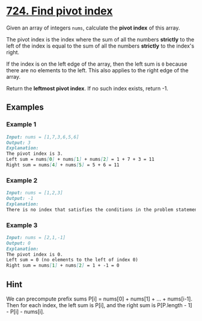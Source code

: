 # [724. Find pivot index](https://leetcode.com/problems/find-pivot-index/)

Given an array of integers `nums`, calculate the **pivot index** of this array.

The pivot index is the index where the sum of all the numbers **strictly** to the left of the index is equal to the sum of all the numbers **strictly** to the index's right.

If the index is on the left edge of the array, then the left sum is `0` because there are no elements to the left. This also applies to the right edge of the array.

Return the **leftmost pivot index**. If no such index exists, return -1.

## Examples

### Example 1

```markdown
Input: nums = [1,7,3,6,5,6]
Output: 3
Explanation:
The pivot index is 3.
Left sum = nums[0] + nums[1] + nums[2] = 1 + 7 + 3 = 11
Right sum = nums[4] + nums[5] = 5 + 6 = 11
```

### Example 2

```markdown
Input: nums = [1,2,3]
Output: -1
Explanation:
There is no index that satisfies the conditions in the problem statement.
```

### Example 3

```markdown
Input: nums = [2,1,-1]
Output: 0
Explanation:
The pivot index is 0.
Left sum = 0 (no elements to the left of index 0)
Right sum = nums[1] + nums[2] = 1 + -1 = 0
```

## Hint

We can precompute prefix sums P[i] = nums[0] + nums[1] + ... + nums[i-1]. Then for each index, the left sum is P[i], and the right sum is P[P.length - 1] - P[i] - nums[i].
